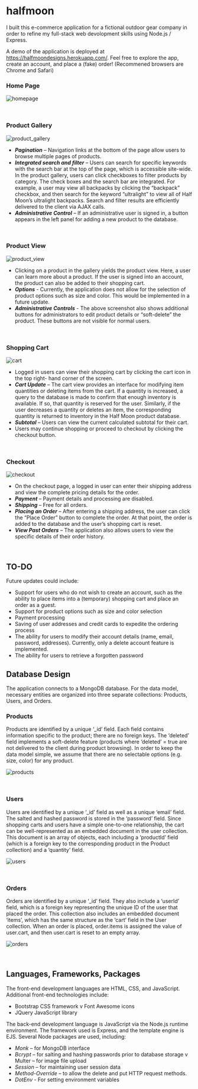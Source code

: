 # halfmoon


I built this e-commerce application for a fictional outdoor gear company in order to refine my full-stack web devolopment skills using Node.js / Express. 

A demo of the application is deployed at https://halfmoondesigns.herokuapp.com/. Feel free to explore the app, create an account, and place a (fake) order! (Recommened browsers are Chrome and Safari)


### Home Page

![homepage](https://user-images.githubusercontent.com/20820910/91080486-42533700-e60b-11ea-9f78-9f7e97632228.png)

<br>

### Product Gallery

![product_gallery](https://user-images.githubusercontent.com/20820910/91080132-afb29800-e60a-11ea-817b-d162244af536.png)

* ***Pagination*** – Navigation links at the bottom of the page allow users to browse multiple pages of products.
* ***Integrated search and filter*** – Users can search for specific keywords with the search bar at the top of the page, which is accessible site-wide. In the product gallery, users can click checkboxes to filter products by category. The check boxes and the search bar are integrated. For example, a user may view all backpacks by clicking the “backpack” checkbox, and then search for the keyword “ultralight” to view all of Half Moon’s ultralight backpacks. Search and filter results are efficiently delivered to the client via AJAX calls.
* ***Administrative Control*** – If an administrative user is signed in, a button appears in the left panel for adding a new product to the database.

<br>

### Product View

![product_view](https://user-images.githubusercontent.com/20820910/91080594-6adb3100-e60b-11ea-9cbc-0bd70a2119ba.png)

* Clicking on a product in the gallery yields the product view. Here, a user can learn more about a product. If the user is signed into an account, the product can also be added to their shopping cart.
* ***Options*** - Currently, the application does not allow for the selection of product options such as size and color. This would be implemented in a future update.
* ***Administrative Controls*** - The above screenshot also shows additional buttons for administrators to edit product details or “soft-delete” the product. These buttons are not visible for normal users.


<br>

### Shopping Cart

![cart](https://user-images.githubusercontent.com/20820910/91080627-7d556a80-e60b-11ea-8d05-a8a5f294f429.png)

* Logged in users can view their shopping cart by clicking the cart icon in the top right- hand corner of the screen.
* ***Cart Update*** – The cart view provides an interface for modifying item quantities or deleting items from the cart. If a quantity is increased, a query to the database is made to confirm that enough inventory is available. If so, that quantity is reserved for the user. Similarly, if the user decreases a quantity or deletes an item, the corresponding quantity is returned to inventory in the Half Moon product database.
* ***Subtotal*** – Users can view the current calculated subtotal for their cart.
* Users may continue shopping or proceed to checkout by clicking the checkout button.

<br>

### Checkout

![checkout](https://user-images.githubusercontent.com/20820910/91080686-96f6b200-e60b-11ea-9e9e-73cc2ca0d74f.png)

* On the checkout page, a logged in user can enter their shipping address and view the complete pricing details for the order.
* ***Payment*** – Payment details and processing are disabled.
* ***Shipping*** – Free for all orders.
* ***Placing an Order*** – After entering a shipping address, the user can click the “Place Order” button to complete the order. At that point, the order is added to the database and the user’s shopping cart is reset.
* ***View Past Orders*** – The application also allows users to view the specific details of their order history.

<br>

## TO-DO
Future updates could include:


* Support for users who do not wish to create an account, such as the ability to place items into a (temporary) shopping cart and place an order as a guest.
* Support for product options such as size and color selection
* Payment processing
* Saving of user addresses and credit cards to expedite the ordering process
* The ability for users to modify their account details (name, email, password, addresses). Currently, only a delete account feature is implemented.
* The ability for users to retrieve a forgotten password


## Database Design 

The application connects to a MongoDB database. For the data model, necessary entities are organized into three separate collections: Products, Users, and Orders.

### Products 
Products are identified by a unique ‘_id’ field. Each field contains information specific to the product; there are no foreign keys. The ‘deleted’ field implements a soft-delete feature (products where ‘deleted’ = true are not delivered to the client during product browsing). In order to keep the data model simple, we assume that there are no selectable options (e.g. size, color) for any product.

![products](https://user-images.githubusercontent.com/20820910/91082778-c78c1b00-e60e-11ea-9297-982b495a1ce5.png)

<br>

### Users 
Users are identified by a unique ‘_id’ field as well as a unique ‘email’ field. The salted and hashed password is stored in the ‘password’ field. Since shopping carts and users have a simple one-to-one relationship, the cart can be well-represented as an embedded document in the user collection. This document is an array of objects, each including a ‘productId’ field (which is a foreign key to the corresponding product in the Product collection) and a ‘quantity’ field.

![users](https://user-images.githubusercontent.com/20820910/91082808-d4a90a00-e60e-11ea-9af4-18508df94652.png)

<br>

### Orders 
Orders are identified by a unique ‘_id’ field. They also include a ‘userId’ field, which is a foreign key representing the unique ID of the user that placed the order. This collection also includes an embedded document ‘items’, which has the same structure as the ‘cart’ field in the User collection. When an order is placed, order.items is assigned the value of user.cart, and then user.cart is reset to an empty array. 

![orders](https://user-images.githubusercontent.com/20820910/91082834-e25e8f80-e60e-11ea-9b6c-977ba7829b98.png)

<br>

## Languages, Frameworks, Packages 

The front-end development languages are HTML, CSS, and JavaScript. Additional front-end technologies include:

* Bootstrap CSS framework v Font Awesome icons
* JQuery JavaScript library

The back-end development language is JavaScript via the Node.js runtime environment. The framework used is Express, and the template engine is EJS. Several Node packages are used, including:
* *Monk* – for MongoDB interface
* *Bcrypt* – for salting and hashing passwords prior to database storage v Multer – for image file upload
* *Session* – for maintaining user session data
* *Method-Override* – to allow the delete and put HTTP request methods.
* *DotEnv* - For setting environment variables
